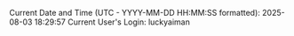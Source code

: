Current Date and Time (UTC - YYYY-MM-DD HH:MM:SS formatted): 2025-08-03 18:29:57
Current User's Login: luckyaiman

